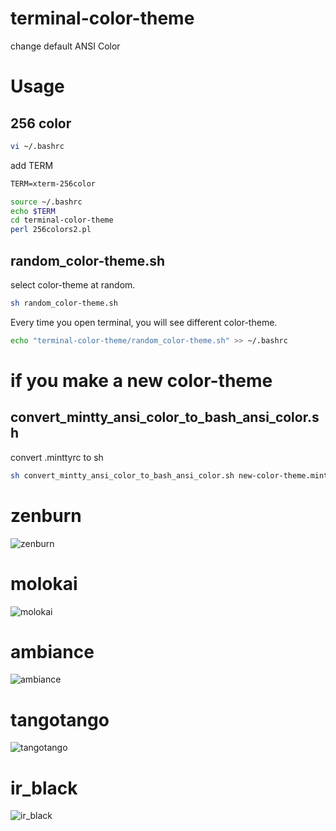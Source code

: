 terminal-color-theme
====================

change default ANSI Color 

# Usage
## 256 color
```sh
vi ~/.bashrc
```
add TERM
```diff
TERM=xterm-256color
```
```sh
source ~/.bashrc
echo $TERM
cd terminal-color-theme
perl 256colors2.pl
```

## random_color-theme.sh
select color-theme at random. 
```sh
sh random_color-theme.sh
```

Every time you open terminal, you will see different color-theme.
```sh
echo "terminal-color-theme/random_color-theme.sh" >> ~/.bashrc
```


# if you make a new color-theme
## convert_mintty_ansi_color_to_bash_ansi_color.sh
convert .minttyrc to sh
```sh
sh convert_mintty_ansi_color_to_bash_ansi_color.sh new-color-theme.minttyrc new-color-theme.sh
```

# zenburn
![zenburn](http://cdn-ak.f.st-hatena.com/images/fotolife/s/sona-zip/20121028/20121028222104_original.png)

# molokai
![molokai](http://cdn-ak.f.st-hatena.com/images/fotolife/s/sona-zip/20130622/20130622184012_original.png)

# ambiance
![ambiance](http://cdn-ak.f.st-hatena.com/images/fotolife/s/sona-zip/20130622/20130622184010_original.png)

# tangotango
![tangotango](http://cdn-ak.f.st-hatena.com/images/fotolife/s/sona-zip/20130622/20130622184013_original.png)

# ir_black
![ir_black](http://cdn-ak.f.st-hatena.com/images/fotolife/s/sona-zip/20130622/20130622184011_original.png)

